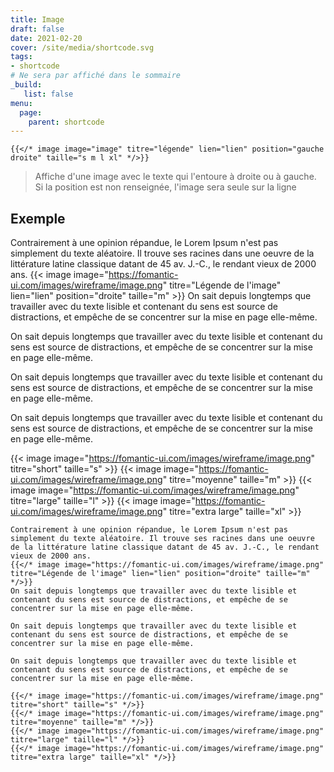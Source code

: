 ```yaml
---
title: Image
draft: false 
date: 2021-02-20 
cover: /site/media/shortcode.svg
tags:
- shortcode
# Ne sera par affiché dans le sommaire
_build:
   list: false
menu: 
  page:
    parent: shortcode
---
```


```go-html-template
{{</* image image="image" titre="légende" lien="lien" position="gauche droite" taille="s m l xl" */>}}
```
<!--more-->
> Affiche d'une image avec le texte qui l'entoure à droite ou à gauche.  
> Si la position est non renseignée, l'image sera seule sur la ligne 

## Exemple
Contrairement à une opinion répandue, le Lorem Ipsum n'est pas simplement du texte aléatoire. Il trouve ses racines dans une oeuvre de la littérature latine classique datant de 45 av. J.-C., le rendant vieux de 2000 ans.
{{< image image="https://fomantic-ui.com/images/wireframe/image.png" titre="Légende de l'image" lien="lien" position="droite" taille="m" >}} 
On sait depuis longtemps que travailler avec du texte lisible et contenant du sens est source de distractions, et empêche de se concentrer sur la mise en page elle-même.

On sait depuis longtemps que travailler avec du texte lisible et contenant du sens est source de distractions, et empêche de se concentrer sur la mise en page elle-même.

On sait depuis longtemps que travailler avec du texte lisible et contenant du sens est source de distractions, et empêche de se concentrer sur la mise en page elle-même.

On sait depuis longtemps que travailler avec du texte lisible et contenant du sens est source de distractions, et empêche de se concentrer sur la mise en page elle-même.

{{< image image="https://fomantic-ui.com/images/wireframe/image.png" titre="short" taille="s" >}} 
{{< image image="https://fomantic-ui.com/images/wireframe/image.png" titre="moyenne" taille="m" >}} 
{{< image image="https://fomantic-ui.com/images/wireframe/image.png" titre="large" taille="l" >}} 
{{< image image="https://fomantic-ui.com/images/wireframe/image.png" titre="extra large" taille="xl" >}} 

```go-html-template
Contrairement à une opinion répandue, le Lorem Ipsum n'est pas simplement du texte aléatoire. Il trouve ses racines dans une oeuvre de la littérature latine classique datant de 45 av. J.-C., le rendant vieux de 2000 ans.
{{</* image image="https://fomantic-ui.com/images/wireframe/image.png" titre="Légende de l'image" lien="lien" position="droite" taille="m" */>}} 
On sait depuis longtemps que travailler avec du texte lisible et contenant du sens est source de distractions, et empêche de se concentrer sur la mise en page elle-même.

On sait depuis longtemps que travailler avec du texte lisible et contenant du sens est source de distractions, et empêche de se concentrer sur la mise en page elle-même.

On sait depuis longtemps que travailler avec du texte lisible et contenant du sens est source de distractions, et empêche de se concentrer sur la mise en page elle-même.

{{</* image image="https://fomantic-ui.com/images/wireframe/image.png" titre="short" taille="s" */>}} 
{{</* image image="https://fomantic-ui.com/images/wireframe/image.png" titre="moyenne" taille="m" */>}} 
{{</* image image="https://fomantic-ui.com/images/wireframe/image.png" titre="large" taille="l" */>}} 
{{</* image image="https://fomantic-ui.com/images/wireframe/image.png" titre="extra large" taille="xl" */>}} 
```
